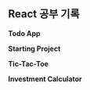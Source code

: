 ## React 공부 기록

<b> Todo App </b>

<b> Starting Project </b>

<b> Tic-Tac-Toe </b>

<b> Investment Calculator </b>
